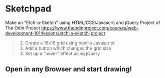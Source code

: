 # Sketchpad
Make an "Etch-a-Sketch" using HTML/CSS/Javascrit and jQuery 
Project of The Odin Project https://www.theodinproject.com/courses/web-development-101/lessons/etch-a-sketch-project
> 1. Create a 16x16 grid using Vanilla Javascript
> 2. Add a button which changes the grid size
> 3. Set up a “hover” effect using jQuery



## Open in any Browser and start drawing!

